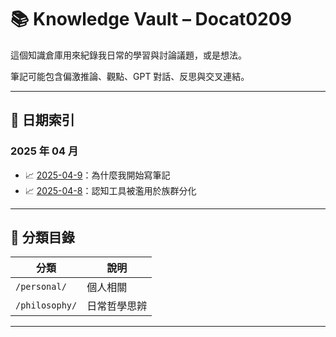 # 📚 Knowledge Vault – Docat0209

這個知識倉庫用來紀錄我日常的學習與討論議題，或是想法。

筆記可能包含偏激推論、觀點、GPT 對話、反思與交叉連結。  

---

## 📅 日期索引

### 2025 年 04 月

- 📈 [2025-04-9](personal/2025-04-09-why-i-write-notes.md)：為什麼我開始寫筆記
- 📈 [2025-04-8](philosophy/2025-04-08-misuse-of-cognitive-tools.md)：認知工具被濫用於族群分化

---

## 📁 分類目錄

| 分類 | 說明 |
|----------|------|
| `/personal/` | 個人相關 |
| `/philosophy/` | 日常哲學思辨 |

---